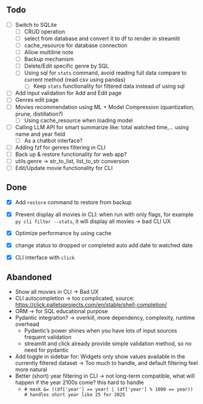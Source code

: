 ## Todo
- [ ] Switch to SQLite
    - [ ] CRUD operation
    - [ ] select from database and convert it to df to render in streamlit
    - [ ] cache_resource for database connection
    - [ ] Allow multiline note
    - [ ] Backup mechanism
    - [ ] Delete/Edit specific genre by SQL
    - [ ] Using sql for `stats` command, avoid reading full data compare to current method (read csv using pandas)
        - [ ] Keep `stats` functionality for filtered data instead of using sql
- [ ] Add input validation for Add and Edit page
- [ ] Genres edit page
- [ ] Movies recommendation using ML + Model Compression (quantization, prune, distillation?)
    - [ ] Using cache_resource when loading model
- [ ] Calling LLM API for smart summarize like: total watched time,... using name and year field
  - [ ] As a chatbot interface?
- [ ] Adding fzf for genres filtering in CLI
- [ ] Back up & restore functionality for web app?
- [ ] utils.genre -> str_to_list, list_to_str conversion
- [ ] Edit/Update movie functionality for CLI

## Done
- [x] Add `restore` command to restore from backup
- [x] Prevent display all movies in CLI: when run with only flags, for example `py cli filter --stats`, it will display all movies -> bad CLI UX
- [x] Optimize performance by using cache
- [x] change status to dropped or completed auto add date to watched date
- [x] CLI interface with `click`


## Abandoned
- Show all movies in CLI -> Bad UX
- CLI autocompletion -> too complicated, source: https://click.palletsprojects.com/en/stable/shell-completion/
- ORM -> for SQL educational purpose
- Pydantic integration? -> overkill, more dependency, complexity, runtime overhead
    - Pydantic’s power shines when you have lots of input sources frequent validation
    - streamlit and click already provide simple validation method, so no need for pydantic
- Add toggle in sidebar for: Widgets only show values available in the currently filtered dataset -> Too much to handle, and default filtering feel more natural
- Better (short) year filtering in CLI -> not long-term compatible, what will happen if the year 2100s come? this hard to handle
    - ```# mask &= ((df['year'] == year) | (df['year'] % 1000 == year)) # handles short year like 25 for 2025```